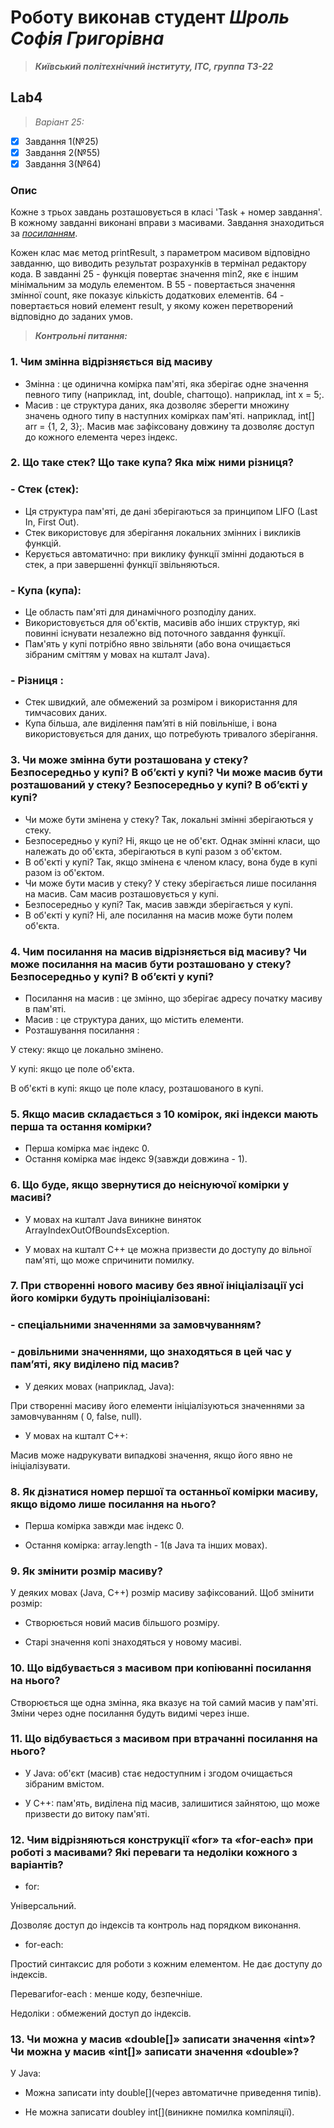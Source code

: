 # Роботу виконав студент ***Шроль Софія Григорівна***
> ***Київський політехнічний інституту, ІТС, группа ТЗ-22***

## Lab4
> *Варіант 25:*
- [x] Завдання 1(№25)
- [x] Завдання 2(№55)
- [x] Завдання 3(№64)
### Опис
Кожне з трьох завдань розташовується в класі 'Task + номер завдання'. В кожному завданні виконані вправи з масивами.
Завдання знаходиться за *[посиланням](https://docs.google.com/document/d/1oyh_Fen-c0Z6R15DjGKeDtLA_xLmADzhX3BB1LfqZoM/edit?tab=t.0)*.

Кожен клас має метод printResult, з параметром масивом відповідно завданню, що виводить результат розрахунків в термінал редактору кода. В завданні 25 - функція повертає значення min2, яке є іншим мінімальним за модуль елементом. В 55 - повертається значення змінної count, яке показує кількість додаткових елементів. 64 - повертається новий елемент result, у якому кожен перетворений відповідно до заданих умов.

> ***Контрольні питання:***

### 1. Чим змінна відрізняється від масиву

- Змінна : це одинична комірка пам'яті, яка зберігає одне значення певного типу (наприклад, int, double, charтощо). наприклад, int x = 5;.
- Масив : це структура даних, яка дозволяє зберегти множину значень одного типу в наступних комірках пам'яті. наприклад, int[] arr = {1, 2, 3};. Масив має зафіксовану довжину та дозволяє доступ до кожного елемента через індекс.

### 2. Що таке стек? Що таке купа? Яка між ними різниця?

### - Стек (стек):
- Ця структура пам'яті, де дані зберігаються за принципом LIFO (Last In, First Out).
- Стек використовує для зберігання локальних змінних і викликів функцій.
- Керується автоматично: при виклику функції змінні додаються в стек, а при завершенні функції звільняються.
### - Купа (купа):
- Це область пам'яті для динамічного розподілу даних.
- Використовується для об'єктів, масивів або інших структур, які повинні існувати незалежно від поточного завдання функції.
- Пам'ять у купі потрібно явно звільняти (або вона очищається зібраним сміттям у мовах на кшталт Java).
### - Різниця :
- Стек швидкий, але обмежений за розміром і використання для тимчасових даних.
- Купа більша, але виділення пам’яті в ній повільніше, і вона використовується для даних, що потребують тривалого зберігання.

### 3. Чи може змінна бути розташована у стеку? Безпосередньо у купі? В об’єкті у купі? Чи може масив бути розташований у стеку? Безпосередньо у купі? В об’єкті у купі?

- Чи може бути змінена у стеку?
Так, локальні змінні зберігаються у стеку.
- Безпосередньо у купі?
Ні, якщо це не об'єкт. Однак змінні класи, що належать до об'єкта, зберігаються в купі разом з об'єктом.
- В об'єкті у купі?
Так, якщо змінена є членом класу, вона буде в купі разом із об'єктом.
- Чи може бути масив у стеку?
У стеку зберігається лише посилання на масив. Сам масив розташовується у купі.
- Безпосередньо у купі?
Так, масив завжди зберігається у купі.
- В об'єкті у купі?
Ні, але посилання на масив може бути полем об'єкта.

### 4. Чим посилання на масив відрізняється від масиву? Чи може посилання на масив бути розташовано у стеку? Безпосередньо у купі? В об’єкті у купі?

- Посилання на масив : це змінно, що зберігає адресу початку масиву в пам'яті.
- Масив : це структура даних, що містить елементи.
- Розташування посилання :

У стеку: якщо це локально змінено.

У купі: якщо це поле об'єкта.

В об'єкті в купі: якщо це поле класу, розташованого в купі.

### 5. Якщо масив складається з 10 комірок, які індекси мають перша та остання комірки?

- Перша комірка має індекс 0.
- Остання комірка має індекс 9(завжди довжина - 1).

### 6. Що буде, якщо звернутися до неіснуючої комірки у масиві?

- У мовах на кшталт Java виникне виняток ArrayIndexOutOfBoundsException.

- У мовах на кшталт C++ це можна призвести до доступу до вільної пам'яті, що може спричинити помилку.

### 7. При створенні нового масиву без явної ініціалізації усі його комірки будуть проініціалізовані:
### - спеціальними значеннями за замовчуванням?
### - довільними значеннями, що знаходяться в цей час у пам’яті, яку виділено під масив?

- У деяких мовах (наприклад, Java):

При створенні масиву його елементи ініціалізуються значеннями за замовчуванням ( 0, false, null).

- У мовах на кшталт C++:

Масив може надрукувати випадкові значення, якщо його явно не ініціалізувати.

### 8. Як дізнатися номер першої та останньої комірки масиву, якщо відомо лише посилання на нього?

- Перша комірка завжди має індекс 0.

- Остання комірка: array.length - 1(в Java та інших мовах).

### 9. Як змінити розмір масиву?

У деяких мовах (Java, C++) розмір масиву зафіксований. Щоб змінити розмір:

- Створюється новий масив більшого розміру.

- Старі значення копі знаходяться у новому масиві.

### 10. Що відбувається з масивом при копіюванні посилання на нього?

Створюється ще одна змінна, яка вказує на той самий масив у пам'яті. Зміни через одне посилання будуть видимі через інше.

### 11. Що відбувається з масивом при втрачанні посилання на нього?

- У Java: об'єкт (масив) стає недоступним і згодом очищається зібраним вмістом.

- У C++: пам'ять, виділена під масив, залишитися зайнятою, що може призвести до витоку пам'яті.


### 12. Чим відрізняються конструкції «for» та «for-each» при роботі з масивами? Які переваги та недоліки кожного з варіантів?

- for:

Універсальний.

Дозволяє доступ до індексів та контроль над порядком виконання.

- for-each:

Простий синтаксис для роботи з кожним елементом.
Не дає доступу до індексів.

Перевагиfor-each : менше коду, безпечніше.

Недоліки : обмежений доступ до індексів.

### 13. Чи можна у масив «double[]» записати значення «int»? Чи можна у масив «int[]» записати значення «double»?

У Java:

- Можна записати intу double[](через автоматичне приведення типів).

- Не можна записати doubleу int[](виникне помилка компіляції).
